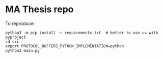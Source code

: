 # MA Thesis repo

To reproduce:
```shell
python3 -m pip install -r requirements.txt  # better to use uv with pyproject
cd src 
export PROTOCOL_BUFFERS_PYTHON_IMPLEMENTATION=python
python3 main.py
```